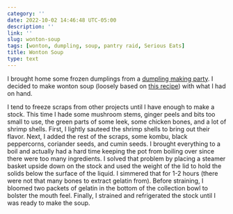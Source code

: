 ```yaml
---
category: ''
date: 2022-10-02 14:46:48 UTC-05:00
description: ''
link: ''
slug: wonton-soup
tags: [wonton, dumpling, soup, pantry raid, Serious Eats]
title: Wonton Soup
type: text
---
```


I brought home some frozen dumplings from a [dumpling making party](link://slug/apple-sujeonggwa).
I decided to make wonton soup (loosely based on [this recipe](https://www.seriouseats.com/homemade-wonton-soup-recipe)) with what I had on hand.

I tend to freeze scraps from other projects until I have enough to make a stock.
This time I hade some mushroom stems, ginger peels and bits too small to use, the green parts of some leek, some chicken bones, and a lot of shrimp shells.
First, I lightly sauteed the shrimp shells to bring out their flavor. 
Next, I added the rest of the scraps, some kombu, black peppercorns, coriander seeds, and cumin seeds.
I brought everything to a boil and actually had a hard time keeping the pot from boiling over since there were too many ingredients.
I solved that problem by placing a steamer basket upside down on the stock and used the weight of the lid to hold the solids below the surface of the liquid.
I simmered that for 1-2 hours (there were not that many bones to extract gelatin from).
Before straining, I bloomed two packets of gelatin in the bottom of the collection bowl to bolster the mouth feel.
Finally, I strained and refrigerated the stock until I was ready to make the soup.
